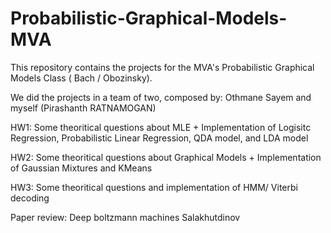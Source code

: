 # Probabilistic-Graphical-Models-MVA

This repository contains the projects for the MVA's Probabilistic Graphical Models Class ( Bach / Obozinsky).

We did the projects in a team of two, composed by: Othmane Sayem and myself (Pirashanth RATNAMOGAN)

HW1: Some theoritical questions about MLE + Implementation of Logisitc Regression, Probabilistic Linear Regression, QDA model, and LDA model

HW2: Some theoritical questions about Graphical Models + Implementation of Gaussian Mixtures and KMeans

HW3: Some theoritical questions and implementation of HMM/ Viterbi decoding

Paper review: Deep boltzmann machines Salakhutdinov
